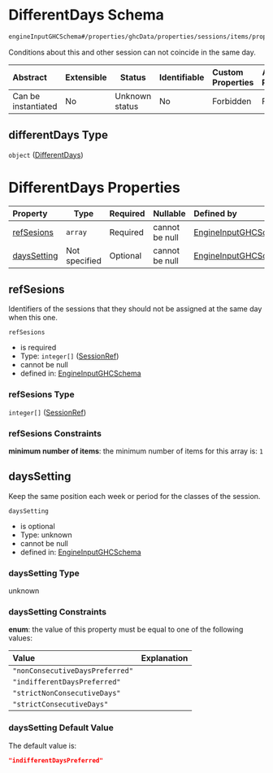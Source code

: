 # DifferentDays Schema

```txt
engineInputGHCSchema#/properties/ghcData/properties/sessions/items/properties/sessionRelations/properties/differentDays
```

Conditions about this and other session can not coincide in the same day.


| Abstract            | Extensible | Status         | Identifiable | Custom Properties | Additional Properties | Access Restrictions | Defined In                                                         |
| :------------------ | ---------- | -------------- | ------------ | :---------------- | --------------------- | ------------------- | ------------------------------------------------------------------ |
| Can be instantiated | No         | Unknown status | No           | Forbidden         | Forbidden             | none                | [ghc.schema.json\*](../out/ghc.schema.json "open original schema") |

## differentDays Type

`object` ([DifferentDays](ghc-properties-ghcdata-properties-sessions-session-properties-sessionrelations-properties-differentdays.md))

# DifferentDays Properties

| Property                    | Type          | Required | Nullable       | Defined by                                                                                                                                                                                                                                                                                                 |
| :-------------------------- | ------------- | -------- | -------------- | :--------------------------------------------------------------------------------------------------------------------------------------------------------------------------------------------------------------------------------------------------------------------------------------------------------- |
| [refSesions](#refsesions)   | `array`       | Required | cannot be null | [EngineInputGHCSchema](ghc-properties-ghcdata-properties-sessions-session-properties-sessionrelations-properties-differentdays-properties-refsesions.md "engineInputGHCSchema#/properties/ghcData/properties/sessions/items/properties/sessionRelations/properties/differentDays/properties/refSesions")   |
| [daysSetting](#dayssetting) | Not specified | Optional | cannot be null | [EngineInputGHCSchema](ghc-properties-ghcdata-properties-sessions-session-properties-sessionrelations-properties-differentdays-properties-dayssetting.md "engineInputGHCSchema#/properties/ghcData/properties/sessions/items/properties/sessionRelations/properties/differentDays/properties/daysSetting") |

## refSesions

Identifiers of the sessions that they should not be assigned at the same day when this one.


`refSesions`

-   is required
-   Type: `integer[]` ([SessionRef](ghc-properties-ghcdata-properties-sessions-session-properties-sessionrelations-properties-differentdays-properties-refsesions-sessionref.md))
-   cannot be null
-   defined in: [EngineInputGHCSchema](ghc-properties-ghcdata-properties-sessions-session-properties-sessionrelations-properties-differentdays-properties-refsesions.md "engineInputGHCSchema#/properties/ghcData/properties/sessions/items/properties/sessionRelations/properties/differentDays/properties/refSesions")

### refSesions Type

`integer[]` ([SessionRef](ghc-properties-ghcdata-properties-sessions-session-properties-sessionrelations-properties-differentdays-properties-refsesions-sessionref.md))

### refSesions Constraints

**minimum number of items**: the minimum number of items for this array is: `1`

## daysSetting

Keep the same position each week or period for the classes of the session.


`daysSetting`

-   is optional
-   Type: unknown
-   cannot be null
-   defined in: [EngineInputGHCSchema](ghc-properties-ghcdata-properties-sessions-session-properties-sessionrelations-properties-differentdays-properties-dayssetting.md "engineInputGHCSchema#/properties/ghcData/properties/sessions/items/properties/sessionRelations/properties/differentDays/properties/daysSetting")

### daysSetting Type

unknown

### daysSetting Constraints

**enum**: the value of this property must be equal to one of the following values:

| Value                           | Explanation |
| :------------------------------ | ----------- |
| `"nonConsecutiveDaysPreferred"` |             |
| `"indifferentDaysPreferred"`    |             |
| `"strictNonConsecutiveDays"`    |             |
| `"strictConsecutiveDays"`       |             |

### daysSetting Default Value

The default value is:

```json
"indifferentDaysPreferred"
```
